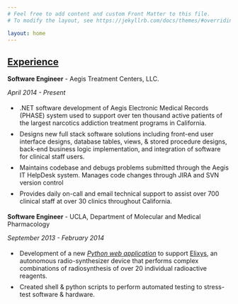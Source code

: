 ```yaml
---
# Feel free to add content and custom Front Matter to this file.
# To modify the layout, see https://jekyllrb.com/docs/themes/#overriding-theme-defaults

layout: home
---
```



<style>
li {
    padding: 0.25rem;
}
</style>

<h2><u>
Experience
</u></h2>
<p>

<b>Software Engineer</b> - Aegis Treatment Centers, LLC.
<p><i>April 2014 - Present</i></p>

<ul><li>
.NET software development of Aegis Electronic Medical Records (PHASE) system used to  support over ten thousand active patients of the largest narcotics addiction treatment programs in California.

</li><li>
Designs new full stack software solutions including front-end user interface designs, database tables, views, & stored procedure designs, back-end business logic implementation, and integration of software for clinical staff users.

</li><li>
Maintains codebase and debugs problems submitted through the Aegis IT HelpDesk system. Manages code changes through JIRA and SVN version control

</li><li>
Provides daily on-call and email technical support to assist over 700 clinical staff at over 30 clinics throughout California.

</li></ul>
</p>

<p>

<b>Software Engineer</b> - UCLA, Department of Molecular and Medical Pharmacology
<p><i>September 2013 - February 2014</i></p>


<ul><li>
Development of a new
<a href="https://github.com/LuisFuentes/pyelixys"><i>Python web application</i></a>
to support
<a href="https://sofie.com/radiochemistry">Elixys</a>,
an autonomous radio-synthesizer device that performs complex combinations of  radiosynthesis of over 20 individual radioactive reagents.

</li><li>
Created shell & python scripts to perform automated testing to stress-test software & hardware.
</li></ul>
</p>
